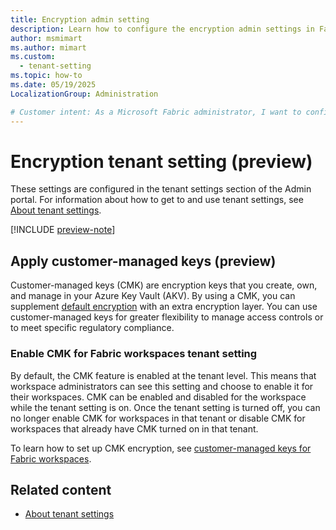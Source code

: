 ```yaml
---
title: Encryption admin setting
description: Learn how to configure the encryption admin settings in Fabric, to enable the workspace customer-managed keys feature.
author: msmimart
ms.author: mimart
ms.custom:
  - tenant-setting
ms.topic: how-to
ms.date: 05/19/2025
LocalizationGroup: Administration

# Customer intent: As a Microsoft Fabric administrator, I want to configure the encryption admin settings in Fabric, to enable the workspace customer-managed keys feature.
---
```


# Encryption tenant setting (preview)

These settings are configured in the tenant settings section of the Admin portal. For information about how to get to and use tenant settings, see [About tenant settings](tenant-settings-index.md).

[!INCLUDE [preview-note](../includes/feature-preview-note.md)]

## Apply customer-managed keys (preview)

Customer-managed keys (CMK) are encryption keys that you create, own, and manage in your Azure Key Vault (AKV). By using a CMK, you can supplement [default encryption](../security/security-overview.md#secure-data) with an extra encryption layer. You can use customer-managed keys for greater flexibility to manage access controls or to meet specific regulatory compliance.

### Enable CMK for Fabric workspaces tenant setting

By default, the CMK feature is enabled at the tenant level. This means that workspace administrators can see this setting and choose to enable it for their workspaces. CMK can be enabled and disabled for the workspace while the tenant setting is on. Once the tenant setting is turned off, you can no longer enable CMK for workspaces in that tenant or disable CMK for workspaces that already have CMK turned on in that tenant.

To learn how to set up CMK encryption, see [customer-managed keys for Fabric workspaces](../security/workspace-customer-managed-keys.md).

## Related content

* [About tenant settings](tenant-settings-index.md)
